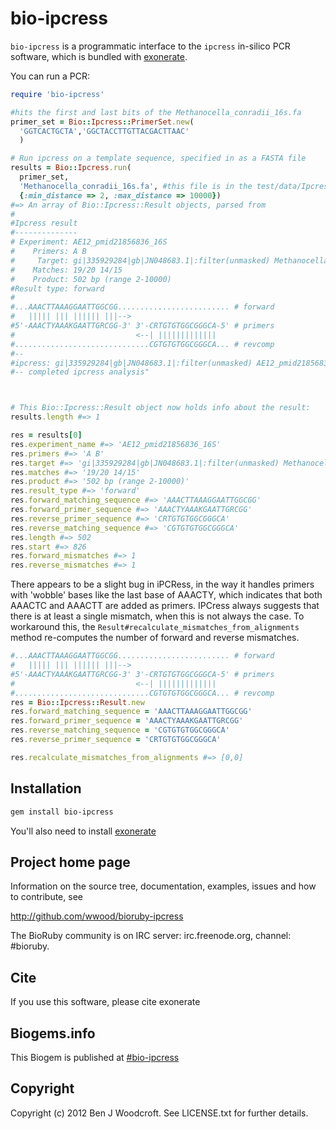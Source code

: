 # bio-ipcress

```bio-ipcress``` is a programmatic interface to the ```ipcress``` in-silico PCR software, which
is bundled with [exonerate](http://www.ebi.ac.uk/~guy/exonerate/).

You can run a PCR:
```ruby
require 'bio-ipcress'

#hits the first and last bits of the Methanocella_conradii_16s.fa
primer_set = Bio::Ipcress::PrimerSet.new(
  'GGTCACTGCTA','GGCTACCTTGTTACGACTTAAC'
  )

# Run ipcress on a template sequence, specified in as a FASTA file
results = Bio::Ipcress.run(
  primer_set,
  'Methanocella_conradii_16s.fa', #this file is in the test/data/Ipcress directory
  {:min_distance => 2, :max_distance => 10000})
#=> An array of Bio::Ipcress::Result objects, parsed from
#
#Ipcress result
#--------------
# Experiment: AE12_pmid21856836_16S
#    Primers: A B
#     Target: gi|335929284|gb|JN048683.1|:filter(unmasked) Methanocella conradii HZ254 16S ribosomal RNA gene, partial sequence
#    Matches: 19/20 14/15
#    Product: 502 bp (range 2-10000)
#Result type: forward
#
#...AAACTTAAAGGAATTGGCGG......................... # forward
#   ||||| ||| |||||| |||-->
#5'-AAACTYAAAKGAATTGRCGG-3' 3'-CRTGTGTGGCGGGCA-5' # primers
#                           <--| |||||||||||||
#..............................CGTGTGTGGCGGGCA... # revcomp
#--
#ipcress: gi|335929284|gb|JN048683.1|:filter(unmasked) AE12_pmid21856836_16S 502 A 826 1 B 1313 1 forward
#-- completed ipcress analysis"



# This Bio::Ipcress::Result object now holds info about the result:
results.length #=> 1

res = results[0]
res.experiment_name #=> 'AE12_pmid21856836_16S' 
res.primers #=> 'A B' 
res.target #=> 'gi|335929284|gb|JN048683.1|:filter(unmasked) Methanocella conradii HZ254 16S ribosomal RNA gene, partial sequence'
res.matches #=> '19/20 14/15' 
res.product #=> '502 bp (range 2-10000)' 
res.result_type #=> 'forward' 
res.forward_matching_sequence #=> 'AAACTTAAAGGAATTGGCGG' 
res.forward_primer_sequence #=> 'AAACTYAAAKGAATTGRCGG' 
res.reverse_primer_sequence #=> 'CRTGTGTGGCGGGCA' 
res.reverse_matching_sequence #=> 'CGTGTGTGGCGGGCA' 
res.length #=> 502
res.start #=> 826
res.forward_mismatches #=> 1 
res.reverse_mismatches #=> 1
```

There appears to be a slight bug in iPCRess, in the way it handles primers with 'wobble' bases like the
last base of AAACTY,
which indicates that both AAACTC and AAACTT are added as primers.
IPCress always suggests that there is at least a single mismatch,
when this is not always the case. To workaround this, the
```Result#recalculate_mismatches_from_alignments``` method re-computes the 
number of forward and reverse mismatches.

```ruby
#...AAACTTAAAGGAATTGGCGG......................... # forward
#   ||||| ||| |||||| |||-->
#5'-AAACTYAAAKGAATTGRCGG-3' 3'-CRTGTGTGGCGGGCA-5' # primers
#                           <--| |||||||||||||
#..............................CGTGTGTGGCGGGCA... # revcomp
res = Bio::Ipcress::Result.new
res.forward_matching_sequence = 'AAACTTAAAGGAATTGGCGG'
res.forward_primer_sequence = 'AAACTYAAAKGAATTGRCGG'
res.reverse_matching_sequence = 'CGTGTGTGGCGGGCA'
res.reverse_primer_sequence = 'CRTGTGTGGCGGGCA'

res.recalculate_mismatches_from_alignments #=> [0,0]
```

## Installation

```sh
gem install bio-ipcress
```

You'll also need to install [exonerate](http://www.ebi.ac.uk/~guy/exonerate/)
        
## Project home page

Information on the source tree, documentation, examples, issues and
how to contribute, see

  http://github.com/wwood/bioruby-ipcress

The BioRuby community is on IRC server: irc.freenode.org, channel: #bioruby.

## Cite

If you use this software, please cite exonerate

## Biogems.info

This Biogem is published at [#bio-ipcress](http://biogems.info/index.html)

## Copyright

Copyright (c) 2012 Ben J Woodcroft. See LICENSE.txt for further details.

